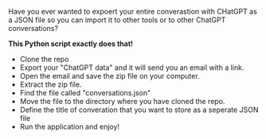 
Have you ever wanted to expoert your entire converastion with CHatGPT as a JSON file so you can import it to other tools or to other ChatGPT conversations? 

**This Python script exactly does that!**

 - Clone the repo
 - Export your "ChatGPT data" and it will send you an email with a link.
 - Open the email and save the zip file on your computer.
 - Extract the zip file. 
 - Find the file called "conversations.json"
 - Move the file to the directory where you have cloned the repo.
 - Define the title of converation that you want to store as a seperate JSON file
 - Run the application and enjoy! 
   
